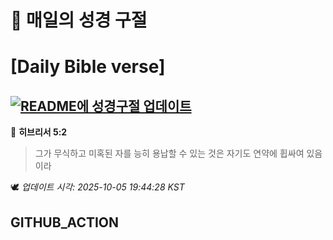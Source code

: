 # 🙏 매일의 성경 구절
# [Daily Bible verse]
## [![README에 성경구절 업데이트](https://github.com/DONGSUKA/first_test/actions/workflows/update-readme-bible.yml/badge.svg)](https://github.com/DONGSUKA/first_test/actions/workflows/update-readme-bible.yml)
<!-- START_BIBLE_VERSE -->
📖 **히브리서 5:2**
> 그가 무식하고 미혹된 자를 능히 용납할 수 있는 것은 자기도 연약에 휩싸여 있음이라

🕊️ _업데이트 시각: 2025-10-05 19:44:28 KST_
  <!-- END_BIBLE_VERSE -->
## GITHUB_ACTION
